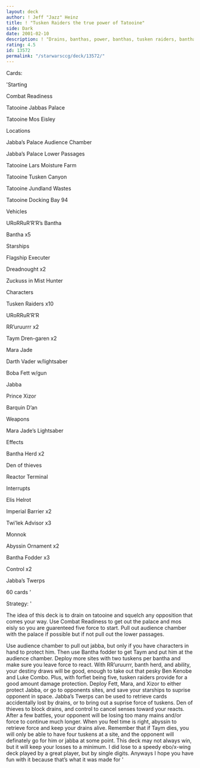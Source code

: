 ```yaml
---
layout: deck
author: ! Jeff "Jazz" Heinz
title: ! "Tusken Raiders the true power of Tatooine"
side: Dark
date: 2001-02-10
description: ! "Drains, banthas, power, banthas, tusken raiders, banthas, oh yes, did I mention it had banths."
rating: 4.5
id: 13572
permalink: "/starwarsccg/deck/13572/"
---
```

Cards: 

'Starting

Combat Readiness

Tatooine Jabbas Palace

Tatooine Mos Eisley


Locations

Jabba’s Palace Audience Chamber

Jabba’s Palace Lower Passages

Tatooine Lars Moisture Farm

Tatooine Tusken Canyon

Tatooine Jundland Wastes

Tatooine Docking Bay 94


Vehicles

URoRRuR’R’R’s Bantha

Bantha x5


Starships

Flagship Executer

Dreadnought x2

Zuckuss in Mist Hunter


Characters

Tusken Raiders x10

URoRRuR’R’R

RR’uruurrr x2

Taym Dren-garen x2

Mara Jade

Darth Vader w/lightsaber

Boba Fett w/gun

Jabba

Prince Xizor

Barquin D’an


Weapons

Mara Jade’s Lightsaber


Effects

Bantha Herd x2

Den of thieves

Reactor Terminal


Interrupts

Elis Helrot

Imperial Barrier x2

Twi’lek Advisor x3

Monnok

Abyssin Ornament x2

Bantha Fodder x3

Control x2

Jabba’s Twerps


60 cards '

Strategy: '

The idea of this deck is to drain on tatooine and squelch any opposition that comes your way. Use Combat Readiness to get out the palace and mos eisly so you are guarenteed five force to start. Pull out audience chamber with the palace if possible but if not pull out the lower passages.

Use audience chamber to pull out jabba, but only if you have characters in hand to protect him. Then use Bantha fodder to get Taym and put him at the audience chamber. Deploy more sites with two tuskens per bantha and make sure you leave force to react. With RR’uruurrr, banth herd, and ability, your destiny draws will be good, enough to take out that pesky Ben Kenobe and Luke Combo. Plus, with forfiet being five, tusken raiders provide for a good amount damage protection. Deploy Fett, Mara, and Xizor to either protect Jabba, or go to opponents sites, and save your starships to suprise opponent in space. Jabba’s Twerps can be used to retrieve cards accidentally lost by drains, or to bring out a suprise force of tuskens. Den of thieves to block drains, and control to cancel senses toward your reacts. After a few battles, your opponent will be losing too many mains and/or force to continue much longer. When you feel time is right, abyssin to retrieve force and keep your drains alive. Remember that if Taym dies, you will only be able to have four tuskens at a site, and the opponent will definately go for him or jabba at some point. This deck may not always win, but it will keep your losses to a minimum. I did lose to a speedy ebo/x-wing deck played by a great player, but by single digits. Anyways I hope you have fun with it because that’s what it was made for  '

